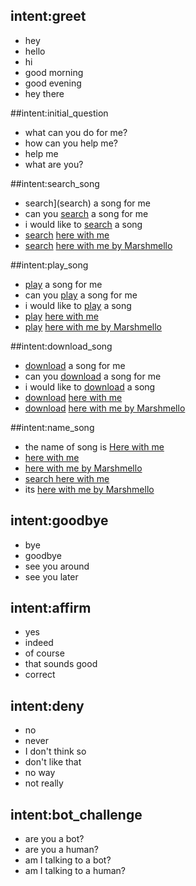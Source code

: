 ## intent:greet
- hey
- hello
- hi
- good morning
- good evening
- hey there

##intent:initial_question
- what can you do for me?
- how can you  help me?
- help me
- what are you?

##intent:search_song
- search](search) a song for me
- can you [search](search) a song for me
- i would like to [search](search) a song
- [search](search) [here with me](name_of_song)
- [search](search) [here with me by Marshmello](name_of_song)

##intent:play_song
- [play](play) a song for me
- can you [play](play) a song for me
- i would like to [play](play) a song
- [play](play) [here with me](name_of_song)
- [play](play) [here with me by Marshmello](name_of_song)

##intent:download_song
- [download](download) a song for me
- can you [download](download) a song for me
- i would like to [download](download) a song
- [download](download) [here with me](name_of_song)
- [download](download) [here with me by Marshmello](name_of_song)

##intent:name_song
- the name of song is [Here with me](name_of_song)
- [here with me](name_of_song)
- [here with me by Marshmello](name_of_song)
- [search here with me](name_of_song)
- its [here with me by Marshmello](name_of_song)


## intent:goodbye
- bye
- goodbye
- see you around
- see you later

## intent:affirm
- yes
- indeed
- of course
- that sounds good
- correct

## intent:deny
- no
- never
- I don't think so
- don't like that
- no way
- not really

## intent:bot_challenge
- are you a bot?
- are you a human?
- am I talking to a bot?
- am I talking to a human?

